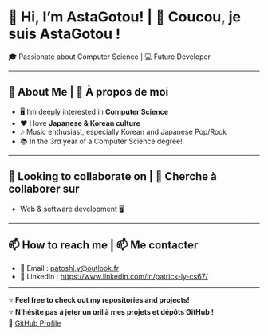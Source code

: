 # 👋 Hi, I’m AstaGotou! | 👋 Coucou, je suis AstaGotou !
🎓 Passionate about Computer Science | 💻 Future Developer  

---

## 👀 About Me | 👀 À propos de moi  
- 🖥️ I’m deeply interested in **Computer Science** 
- ❤️ I love **Japanese & Korean culture**
- 🎶 Music enthusiast, especially Korean and Japanese Pop/Rock 
- 📚 In the 3rd year of a Computer Science degree!

---

## 💞️ Looking to collaborate on | 💞️ Cherche à collaborer sur
- Web & software development 🖥️ 

---

## 📫 How to reach me | 📫 Me contacter
- 📧 Email : patoshl.y@outlook.fr
- 💼 LinkedIn : https://www.linkedin.com/in/patrick-ly-cs67/ 

---

⭐ **Feel free to check out my repositories and projects!**  
⭐ **N’hésite pas à jeter un œil à mes projets et dépôts GitHub !**  
🔗 [GitHub Profile](https://github.com/AstaGotou)  

<!---
AstaGotou/AstaGotou is a ✨ special ✨ repository because its `README.md` (this file) appears on your GitHub profile.
You can click the Preview link to take a look at your changes.
--->
